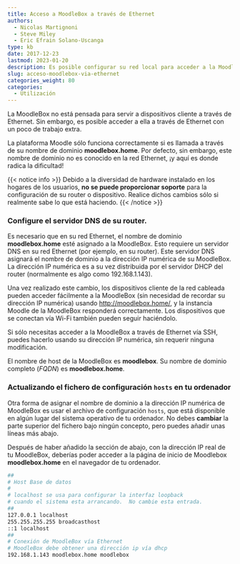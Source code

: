 ```yaml
---
title: Acceso a MoodleBox a través de Ethernet
authors:
  - Nicolas Martignoni
  - Steve Miley
  - Eric Efrain Solano-Uscanga
type: kb
date: 2017-12-23
lastmod: 2023-01-20
description: Es posible configurar su red local para acceder a la MoodleBox a través de una conexión Ethernet
slug: acceso-moodlebox-via-ethernet
categories_weight: 80
categories:
  - Utilización
---
```

La MoodleBox no está pensada para servir a dispositivos cliente a través de Ethernet. Sin embargo, es posible acceder a ella a través de Ethernet con un poco de trabajo extra.

La plataforma Moodle sólo funciona correctamente si es llamada a través de su nombre de dominio __moodlebox.home__. Por defecto, sin embargo, este nombre de dominio no es conocido en la red Ethernet, ¡y aquí es donde radica la dificultad!

{{< notice info >}}
Debido a la diversidad de hardware instalado en los hogares de los usuarios, __no se puede proporcionar soporte__ para la configuración de su router o dispositivo. Realice dichos cambios sólo si realmente sabe lo que está haciendo.
{{< /notice >}}

### Configure el servidor DNS de su router.

Es necesario que en su red Ethernet, el nombre de dominio __moodlebox.home__ esté asignado a la MoodleBox. Esto requiere un servidor DNS en su red Ethernet (por ejemplo, en su router). Este servidor DNS asignará el nombre de dominio a la dirección IP numérica de su MoodleBox. La dirección IP numérica es a su vez distribuida por el servidor DHCP del router (normalmente es algo como 192.168.1.143).

Una vez realizado este cambio, los dispositivos cliente de la red cableada pueden acceder fácilmente a la MoodleBox (sin necesidad de recordar su dirección IP numérica) usando http://moodlebox.home/, y la instancia Moodle de la MoodleBox responderá correctamente. Los dispositivos que se conectan vía Wi-Fi también pueden seguir haciéndolo.

Si sólo necesitas acceder a la MoodleBox a través de Ethernet vía SSH, puedes hacerlo usando su dirección IP numérica, sin requerir ninguna modificación.

El nombre de host de la MoodleBox es __moodlebox__. Su nombre de dominio completo (_FQDN_) es __moodlebox.home__.

### Actualizando el fichero de configuración `hosts` en tu ordenador

Otra forma de asignar el nombre de dominio a la dirección IP numérica de MoodleBox es usar el archivo de configuración `hosts`, que está disponible en algún lugar del sistema operativo de tu ordenador. No debes __cambiar__ la parte superior del fichero bajo ningún concepto, pero puedes añadir unas líneas más abajo.

Después de haber añadido la sección de abajo, con la dirección IP real de tu MoodleBox, deberías poder acceder a la página de inicio de Moodlebox __moodlebox.home__ en el navegador de tu ordenador.

```bash
##
# Host Base de datos
#
# localhost se usa para configurar la interfaz loopback
# cuando el sistema esta arrancando.  No cambie esta entrada.
##
127.0.0.1 localhost
255.255.255.255 broadcasthost
::1 localhost
##
# Conexión de MoodleBox vía Ethernet
# MoodleBox debe obtener una dirección ip vía dhcp
192.168.1.143 moodlebox.home moodlebox
```
